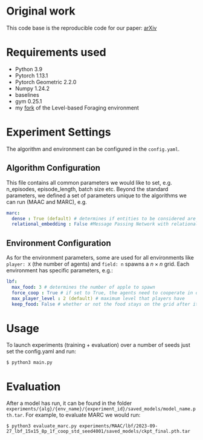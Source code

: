 # Original work
This code base is the reproducible code for our paper:
[arXiv](https://arxiv.org/pdf/2412.15388)

# Requirements used 
- Python 3.9
- Pytorch 1.13.1
- Pytorch Geometric 2.2.0
- Numpy 1.24.2
- baselines
- gym 0.25.1
- my [fork](https://github.com/sharlinu/lb-foraging) of the Level-based Foraging environment

# Experiment Settings
The algorithm and environment can be configured in the `config.yaml`. 

## Algorithm Configuration
This file contains all common parameters we would like to set, 
e.g. n_episodes, episode_length, batch size etc. Beyond the standard parameters, we defined a set of parameters unique to the algorithms we can run (MAAC and MARC), e.g. 
```yaml
marc:
  dense : True (default) # determines if entities to be considered are only the objects and agents (i.e. True) or all cells in the grid (dense=False)
  relational_embedding : False #Message Passing Network with relational embeddings or standard R-GCN
```

## Environment Configuration
As for the environment parameters, some are used
for all environments like `player: X` (the number of agents) and `field: n` spawns a $n \times n$ grid. Each environment has specific parameters, e.g.:
```yaml
lbf:
  max_food: 3 # determines the number of apple to spawn 
  force_coop : True # if set to True, the agents need to cooperate in order to pick up food 
  max_player_level : 2 (default) # maximum level that players have
  keep_food: False # whether or not the food stays on the grid after it is picked up. If it stays, it gets a level of -1, otherwise it is removed
```

# Usage
To launch experiments (training + evaluation) over a number of seeds just set the config.yaml and run:
```commandline
$ python3 main.py
```

# Evaluation
After a model has run, it can be found in the folder `experiments/{alg}/{env_name}/{experiment_id}/saved_models/model_name.pth.tar`. 
For example, to evaluate MARC we would run:
```commandline
$ python3 evaluate_marc.py experiments/MAAC/lbf/2023-09-27_lbf_15x15_8p_1f_coop_std_seed4001/saved_models/ckpt_final.pth.tar
```
